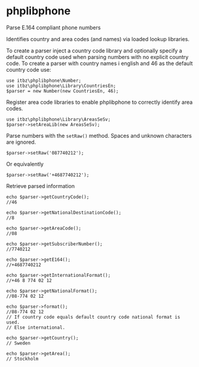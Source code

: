 phplibphone
===========

Parse E.164 compliant phone numbers

Identifies country and area codes (and names) via loaded lookup libraries.

To create a parser inject a country code library and optionally specify a
default country code used when parsing numbers with no explicit country code.
To create a parser with country names i english and 46 as the default country
code use:

    use itbz\phplibphone\Number;
    use itbz\phplibphone\Library\CountriesEn;
    $parser = new Number(new CountriesEn, 46);

Register area code libraries to enable phplibphone to correctly identify area
codes.

    use itbz\phplibphone\Library\AreasSeSv;
    $parser->setAreaLib(new AreasSeSv);

Parse numbers with the `setRaw()` method. Spaces and unknown characters are
ignored.

    $parser->setRaw('087740212');

Or equivalently

    $parser->setRaw('+4687740212');

Retrieve parsed information

    echo $parser->getCountryCode();
    //46
    
    echo $parser->getNationalDestinationCode();
    //8

    echo $parser->getAreaCode();
    //08
    
    echo $parser->getSubscriberNumber();
    //7740212

    echo $parser->getE164();
    //+4687740212
    
    echo $parser->getInternationalFormat();
    //+46 8 774 02 12
    
    echo $parser->getNationalFormat();
    //08-774 02 12
    
    echo $parser->format();
    //08-774 02 12
    // If country code equals default country code national format is used.
    // Else international.

    echo $parser->getCountry();
    // Sweden
    
    echo $parser->getArea();
    // Stockholm

